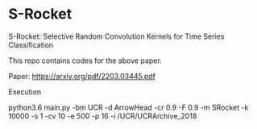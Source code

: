 # S-Rocket
S-Rocket: Selective Random Convolution Kernels for Time Series Classification

This repo contains codes for the above paper. 

Paper: https://arxiv.org/pdf/2203.03445.pdf

Execution

python3.6 main.py -bm UCR -d ArrowHead -cr 0.9 -F 0.9 -m SRocket -k 10000 -s 1 -cv 10 -e 500 -p 16 -i /UCR/UCRArchive_2018
